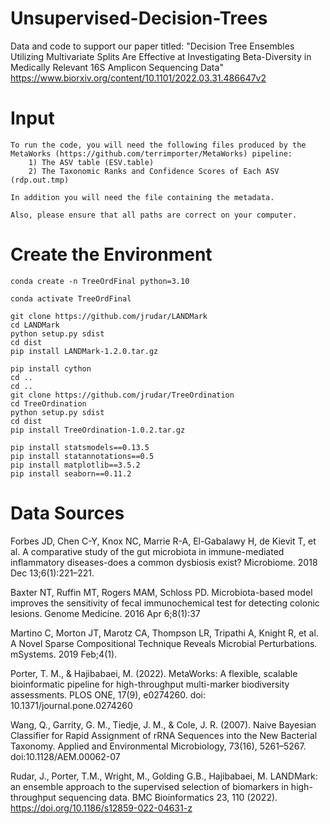 # Unsupervised-Decision-Trees

Data and code to support our paper titled: "Decision Tree Ensembles Utilizing Multivariate Splits Are Effective at Investigating Beta-Diversity in Medically Relevant 16S Amplicon Sequencing Data"
https://www.biorxiv.org/content/10.1101/2022.03.31.486647v2

# Input
    To run the code, you will need the following files produced by the MetaWorks (https://github.com/terrimporter/MetaWorks) pipeline: 
        1) The ASV table (ESV.table)
        2) The Taxonomic Ranks and Confidence Scores of Each ASV (rdp.out.tmp)
        
    In addition you will need the file containing the metadata.
    
    Also, please ensure that all paths are correct on your computer.        

# Create the Environment
    conda create -n TreeOrdFinal python=3.10

    conda activate TreeOrdFinal
        
    git clone https://github.com/jrudar/LANDMark
    cd LANDMark
    python setup.py sdist
    cd dist
    pip install LANDMark-1.2.0.tar.gz
        
    pip install cython
    cd ..
    cd ..
    git clone https://github.com/jrudar/TreeOrdination
    cd TreeOrdination
    python setup.py sdist
    cd dist
    pip install TreeOrdination-1.0.2.tar.gz
        
    pip install statsmodels==0.13.5
    pip install statannotations==0.5
    pip install matplotlib==3.5.2
    pip install seaborn==0.11.2

# Data Sources

Forbes JD, Chen C-Y, Knox NC, Marrie R-A, El-Gabalawy H, de Kievit T, et al. 
A comparative study of the gut microbiota in immune-mediated inflammatory 
diseases-does a common dysbiosis exist? Microbiome. 2018 Dec 13;6(1):221–221. 

Baxter NT, Ruffin MT, Rogers MAM, Schloss PD. Microbiota-based model improves 
the sensitivity of fecal immunochemical test for detecting colonic lesions. 
Genome Medicine. 2016 Apr 6;8(1):37

Martino C, Morton JT, Marotz CA, Thompson LR, Tripathi A, Knight R, et al. A 
Novel Sparse Compositional Technique Reveals Microbial Perturbations. mSystems. 
2019 Feb;4(1).

Porter, T. M., & Hajibabaei, M. (2022). MetaWorks: A flexible, scalable bioinformatic 
pipeline for high-throughput multi-marker biodiversity assessments. PLOS ONE, 
17(9), e0274260. doi: 10.1371/journal.pone.0274260

Wang, Q., Garrity, G. M., Tiedje, J. M., & Cole, J. R. (2007). Naive Bayesian 
Classifier for Rapid Assignment of rRNA Sequences into the New Bacterial Taxonomy. 
Applied and Environmental Microbiology, 73(16), 5261–5267. 
doi:10.1128/AEM.00062-07

Rudar, J., Porter, T.M., Wright, M., Golding G.B., Hajibabaei, M. LANDMark: an 
ensemble approach to the supervised selection of biomarkers in high-throughput 
sequencing data. BMC Bioinformatics 23, 110 (2022). 
https://doi.org/10.1186/s12859-022-04631-z
